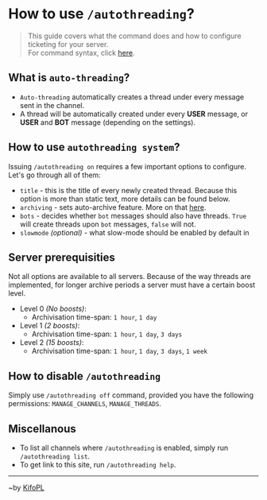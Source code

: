 # How to use `/autothreading`?
> This guide covers what the command does and how to configure ticketing for your server.<br/>
> For command syntax, click [here](../commandList.md#autothreading).

## What is `auto-threading`?

- `Auto-threading` automatically creates a thread under every message sent in the channel.
- A thread will be automatically created under every **USER** message, or **USER** and **BOT** message (depending on the settings).

## How to use `autothreading system`?
Issuing `/autothreading on` requires a few important options to configure. Let's go through all of them:
- `title` - this is the title of every newly created thread. Because this option is more than static text, more details can be found below.
- `archiving` - sets auto-archive feature. More on that [here](#server-prerequisities).
- `bots` - decides whether `bot` messages should also have threads. `True` will create threads upon `bot` messages, `false` will not.
- `slowmode` *(optional)* - what slow-mode should be enabled by default in 

## Server prerequisities

Not all options are available to all servers. Because of the way threads are implemented, for longer archive periods a server must have a certain boost level.
- Level 0 *(No boosts)*:
	- Archivisation time-span: `1 hour`, `1 day`
- Level 1 *(2 boosts)*:
	- Archivisation time-span: `1 hour`, `1 day`, `3 days`
- Level 2 *(15 boosts)*:
	- Archivisation time-span: `1 hour`, `1 day`, `3 days`, `1 week`

## How to disable `/autothreading`

Simply use `/autothreading off` command, provided you have the following permissions: `MANAGE_CHANNELS`, `MANAGE_THREADS`.

## Miscellanous
- To list all channels where `/autothreading` is enabled, simply run `/autothreading list`.
- To get link to this site, run `/autothreading help`.


<hr/>

~by [KifoPL](https://bio.link/KifoPL)